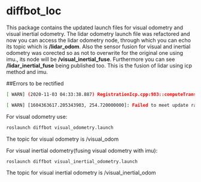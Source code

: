 # diffbot_loc

This package contains the updated launch files for visual odometry and visual inertial odometry. The lidar odometry launch file was refactored and now you can access the lidar odometry node, through which you can echo its topic which is **/lidar_odom**. Also the sensor fusion for visual and inertial odometry was corected so as not to overwrite for the original one using imu., its node will be **/visual_inertial_fuse**. Furthermore you can see **/lidar_inertial_fuse** being published too. This is the fusion of lidar using icp method and imu.

##Errors to be rectified

```sh
[ WARN] (2020-11-03 04:33:38.887) RegistrationIcp.cpp:983::computeTransformationImpl() ICP PointToPlane ignored for 2d scans with PCL registration (some crash issues). Use libpointmatcher (Icp/PM) or disable Icp/PointToPlane to avoid this warning.
```
```sh
[ WARN] [1604363617.205343903, 254.720000000]: Failed to meet update rate! 
```

For visual odometry use:
```sh
roslaunch diffbot visual_odometry.launch
```
The topic for visual odometry is /visual_odom


For visual inertial odometry(fusing visual odometry with imu):

```sh
roslaunch diffbot visual_inertial_odometry.launch
```
The topic for visual inertial odometry is /visual_inertial_odom

